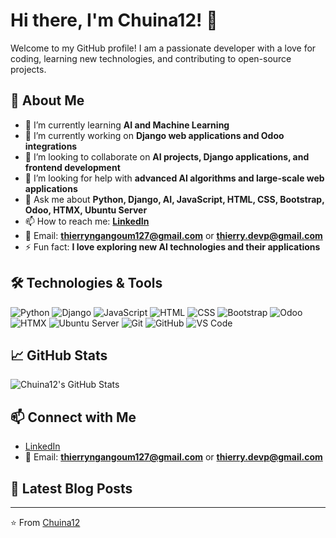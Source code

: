# Hi there, I'm Chuina12! 👋

Welcome to my GitHub profile! I am a passionate developer with a love for coding, learning new technologies, and contributing to open-source projects.

## 🚀 About Me

- 🌱 I’m currently learning **AI and Machine Learning**
- 💼 I’m currently working on **Django web applications and Odoo integrations**
- 👯 I’m looking to collaborate on **AI projects, Django applications, and frontend development**
- 🤔 I’m looking for help with **advanced AI algorithms and large-scale web applications**
- 💬 Ask me about **Python, Django, AI, JavaScript, HTML, CSS, Bootstrap, Odoo, HTMX, Ubuntu Server**
- 📫 How to reach me: **[LinkedIn](https://www.linkedin.com/in/thierry-dev-aa3408303)**
- 📧 Email: **thierryngangoum127@gmail.com** or **thierry.devp@gmail.com**
- ⚡ Fun fact: **I love exploring new AI technologies and their applications**

## 🛠️ Technologies & Tools

![Python](https://img.shields.io/badge/-Python-333?style=flat&logo=python)
![Django](https://img.shields.io/badge/-Django-333?style=flat&logo=django)
![JavaScript](https://img.shields.io/badge/-JavaScript-333?style=flat&logo=javascript)
![HTML](https://img.shields.io/badge/-HTML-333?style=flat&logo=html5)
![CSS](https://img.shields.io/badge/-CSS-333?style=flat&logo=css3)
![Bootstrap](https://img.shields.io/badge/-Bootstrap-333?style=flat&logo=bootstrap)
![Odoo](https://img.shields.io/badge/-Odoo-333?style=flat&logo=odoo)
![HTMX](https://img.shields.io/badge/-HTMX-333?style=flat&logo=htmx)
![Ubuntu Server](https://img.shields.io/badge/-Ubuntu%20Server-333?style=flat&logo=ubuntu)
![Git](https://img.shields.io/badge/-Git-333?style=flat&logo=git)
![GitHub](https://img.shields.io/badge/-GitHub-333?style=flat&logo=github)
![VS Code](https://img.shields.io/badge/-VS%20Code-333?style=flat&logo=visual-studio-code)

## 📈 GitHub Stats

![Chuina12's GitHub Stats](https://github-readme-stats.vercel.app/api?username=Chuina12&show_icons=true&theme=dark)

## 📫 Connect with Me

- [LinkedIn](https://www.linkedin.com/in/thierry-dev-aa3408303/)
- 📧 Email: **thierryngangoum127@gmail.com** or **thierry.devp@gmail.com**

## 📝 Latest Blog Posts

<!-- BLOG-POST-LIST:START -->
<!-- BLOG-POST-LIST:END -->

---

⭐️ From [Chuina12](https://github.com/Chuina12)
